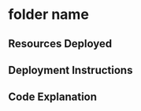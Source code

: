 # folder name

<high level description>

## Resources Deployed

<list of resources deployed or provisioned>

## Deployment Instructions

<path of entry point PowerShell script>

## Code Explanation

<based on...>

### <path  of entry point>

